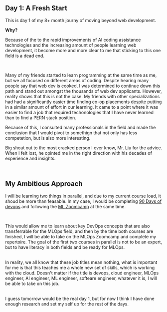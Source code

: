 ## Day 1: A Fresh Start

This is day 1 of my 8+ month journy of moving beyond web development.

**Why?**

Because of the to the rapid improvements of AI coding assistance technologies and the increasing amount of people learning web development, it become more and more clear to me that sticking to this one field is a dead end.

<br>

Many of my friends started to learn programming at the same time as me, but we all focused on different areas of coding. Despite hearing many people say that web dev is cooked, I was determined to continue down this path and stand out amongst the thousands of web dev applicants. However, reality shows that this is not the case. My friends with other specializations had had a significantly easier time finding co-op placements despite putting in a similar amount of effort in our learning. It came to a point where it was easier to find a job that required techonologies that I have never learned than to find a PERN stack position.

Because of this, I consulted many professionals in the field and made the conclusion that I would pivot to somethign that not only has less competetion, but is also more interesting.

Big shout out to the most cracked person I ever know, Mr. Liu for the advice. When I felt lost, he opinted me in the right direction with his decades of experience and insights.

<br>

## My Ambitious Approach

I will be learning two things in parallel, and due to my current course load, it shoud be more than feasable. In my case, I would be completing [90 Days of devops](https://github.com/MichaelCade/90DaysOfDevOps) and following the [ML Zoomcamp](https://github.com/DataTalksClub/machine-learning-zoomcamp#syllabus) at the same time.

<br>

This would allow me to learn about key DevOps concepts that are also transferrable for the MLOps field, and then by the time both courses are finished, I will be able to take on the MLOps Zoomcamp and complete my repertoire. The goal of the first two courses in parallel is not to be an expert, but to have literacy in both fields and be ready for MLOps.

<br>
In reality, we all know that these job titles mean nothing, what is important for me is that this teaches me a whole new set of skills, which is working with the cloud. Doesn't matter if the title is devops, cloud engineer, MLOps engineer, AI engineer, ML engineer, softeare engineer, whatever it is, I will be able to take on this job.

<br>

<br>

I guess tomorrow would be the real day 1, but for now I think I have done enough research and set my self up for the rest of the days.
